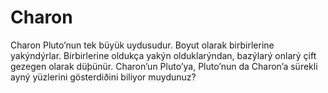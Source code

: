 # Charon

Charon Pluto’nun tek büyük uydusudur. Boyut olarak birbirlerine yakýndýrlar.
Birbirlerine oldukça yakýn olduklarýndan, bazýlarý onlarý çift gezegen olarak
düþünür. Charon’un Pluto’ya, Pluto’nun da Charon’a sürekli ayný yüzlerini
gösterdiðini biliyor muydunuz?
